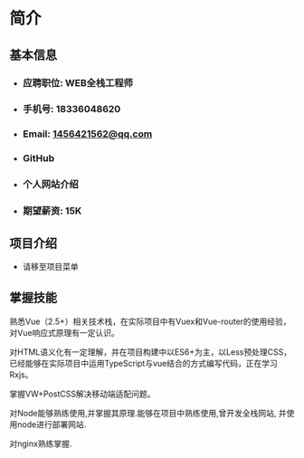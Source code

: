# 简介
## 基本信息
- ### 应聘职位: WEB全栈工程师
- ### 手机号: 18336048620
- ### Email: 1456421562@qq.com
- ### GitHub 
- ### 个人网站介绍
- ### 期望薪资: 15K
## 项目介绍
- 请移至项目菜单
## 掌握技能
熟悉Vue（2.5+）相关技术栈，在实际项目中有Vuex和Vue-router的使用经验，对Vue响应式原理有一定认识。

对HTML语义化有一定理解，并在项目构建中以ES6+为主，以Less预处理CSS，已经能够在实际项目中运用TypeScript与vue结合的方式编写代码，正在学习Rxjs。

掌握VW+PostCSS解决移动端适配问题。

对Node能够熟练使用,并掌握其原理.能够在项目中熟练使用,曾开发全栈网站, 并使用node进行部署网站.

对nginx熟练掌握.